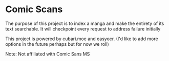 # Comic Scans

The purpose of this project is to index a manga and make the entirety of its text searchable. It will checkpoint every request to address failure initially

This project is powered by cubari.moe and easyocr.
(I'd like to add more options in the future perhaps but for now we roll)

Note: Not affiliated with Comic Sans MS